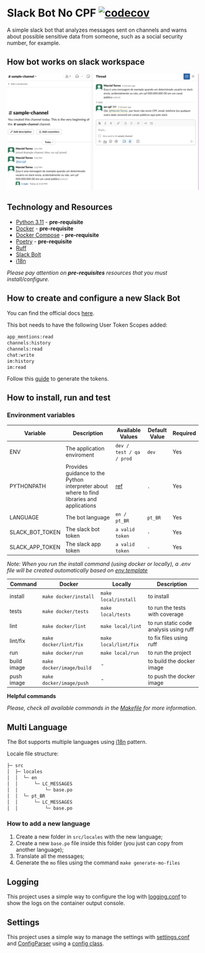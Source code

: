 # Slack Bot No CPF [![codecov](https://codecov.io/gh/marcieltorres/slack-bot-no-cpf/graph/badge.svg?token=V0T0I3SI3P)](https://codecov.io/gh/marcieltorres/slack-bot-no-cpf)

A simple slack bot that analyzes messages sent on channels and warns about possible sensitive data from someone, such as a social security number, for example.

## How bot works on slack workspace

![Bot working](.docs/print_bot_working.png)

## Technology and Resources

- [Python 3.11](https://www.python.org/downloads/release/python-3110/) - **pre-requisite**
- [Docker](https://www.docker.com/get-started) - **pre-requisite**
- [Docker Compose](https://docs.docker.com/compose/) - **pre-requisite**
- [Poetry](https://python-poetry.org/) - **pre-requisite**
- [Ruff](https://github.com/astral-sh/ruff)
- [Slack Bolt](https://pypi.org/project/slack-bolt/)
- [i18n](https://docs.python.org/3/library/i18n.html)



*Please pay attention on **pre-requisites** resources that you must install/configure.*

## How to create and configure a new Slack Bot

You can find the official docs [here](https://api.slack.com/start/building/bolt-python).

This bot needs to have the following User Token Scopes added:
```
app_mentions:read
channels:history
channels:read
chat:write
im:history
im:read
```

Follow this [guide](https://api.slack.com/tutorials/tracks/getting-a-token) to generate the tokens.

## How to install, run and test

### Environment variables

Variable | Description | Available Values | Default Value | Required
--- | --- | --- | --- | ---
ENV | The application enviroment | `dev / test / qa / prod` | `dev` | Yes
PYTHONPATH | Provides guidance to the Python interpreter about where to find libraries and applications | [ref](https://docs.python.org/3/using/cmdline.html#envvar-PYTHONPATH) | `.` | Yes
LANGUAGE | The bot language | `en / pt_BR` | `pt_BR` | Yes
SLACK_BOT_TOKEN | The slack bot token | `a valid token` | `-` | Yes
SLACK_APP_TOKEN | The slack app token | `a valid token` | `-` | Yes

*Note: When you run the install command (using docker or locally), a .env file will be created automatically based on [env.template](env.template)*

Command | Docker | Locally | Description
---- | ------- | ------- | -------
install | `make docker/install` | `make local/install` | to install
tests | `make docker/tests` | `make local/tests` | to run the tests with coverage
lint | `make docker/lint` | `make local/lint` | to run static code analysis using ruff
lint/fix | `make docker/lint/fix` | `make local/lint/fix` | to fix files using ruff
run | `make docker/run` | `make local/run` | to run the project
build image | `make docker/image/build` | - | to build the docker image
push image | `make docker/image/push` | - | to push the docker image

**Helpful commands**

*Please, check all available commands in the [Makefile](Makefile) for more information*.

## Multi Language

The Bot supports multiple languages using [i18n](https://docs.python.org/3/library/i18n.html) pattern.

Locale file structure:
```
├─ src
│  ├─ locales
│  │  └─ en
│  │      └─ LC_MESSAGES
│  │          └─ base.po
│  │  └─ pt_BR
│  │      └─ LC_MESSAGES
│  │          └─ base.po
```

### How to add a new language

1) Create a new folder in `src/locales` with the new language;
2) Create a new `base.po` file inside this folder (you just can copy from another language);
3) Translate all the messages;
4) Generate the `mo` files using the command `make generate-mo-files`

## Logging

This project uses a simple way to configure the log with [logging.conf](logging.conf) to show the logs on the container output console.

## Settings

This project uses a simple way to manage the settings with [settings.conf](settings.conf) and [ConfigParser](https://docs.python.org/3/library/configparser.html) using a [config class](./src/config/settings.py).
